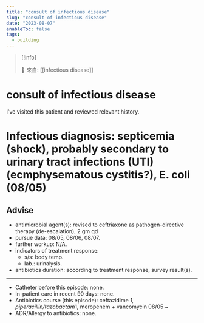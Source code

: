 ```yaml
---
title: "consult of infectious disease"
slug: "consult-of-infectious-disease"
date: "2023-08-07"
enableToc: false
tags:
  - building
---
```


> [!info]
>
> 🌱 來自: [[infectious disease]]

# consult of infectious disease

I've visited this patient and reviewed relevant history.

# Infectious diagnosis: septicemia (shock), probably secondary to urinary tract infections (UTI) (ecmphysematous cystitis?), E. coli (08/05)

## Advise

- antimicrobial agent(s): revised to ceftriaxone as pathogen-directive therapy (de-escalation), 2 gm qd
- pursue data: 08/05, 08/06, 08/07.
- further workup: N/A.
- indicators of treatment response:
  - s/s: body temp.
  - lab.: urinalysis.
- antibiotics duration: according to treatment response, survey result(s).

---

- Catheter before this episode: none.
- In-patient care in recent 90 days: none.
- Antibiotics course (this episode): ceftazidime *1, piperacillin/tazobactam*1, meropenem + vancomycin 08/05 ~
- ADR/Allergy to antibiotics: none.
